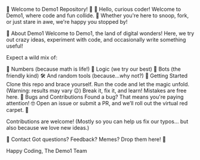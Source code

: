 🌟 Welcome to Demo1 Repository! 🌟
👋 Hello, curious coder! Welcome to Demo1, where code and fun collide. 🌌 Whether you're here to snoop, fork, or just stare in awe, we're happy you stopped by!

📜 About Demo1
Welcome to Demo1, the land of digital wonders! Here, we try out crazy ideas, experiment with code, and occasionally write something useful!

Expect a wild mix of:

🔢 Numbers (because math is life!)
🧠 Logic (we try our best)
🤖 Bots (the friendly kind)
🛠️ And random tools (because…why not?)
🚀 Getting Started
Clone this repo and brace yourself.
Run the code and let the magic unfold. (Warning: results may vary 😉)
Break it, fix it, and learn! Mistakes are free here.
🐞 Bugs and Contributions
Found a bug? That means you're paying attention! 🤓 Open an issue or submit a PR, and we’ll roll out the virtual red carpet. 🎉

Contributions are welcome! (Mostly so you can help us fix our typos… but also because we love new ideas.)

💬 Contact
Got questions? Feedback? Memes? Drop them here! 📨

Happy Coding,
The Demo1 Team
